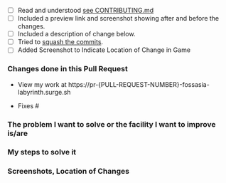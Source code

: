 <!-- Don't delete anything without explicit instructions from a maintainer. -->

<!-- Check by changing each `[ ]` to `[x]`. Please take note of the whitespace as it matters. -->
- [ ] Read and understood [see CONTRIBUTING.md](https://github.com/fossasia/labyrinth/blob/master/CONTRIBUTING.md)
- [ ] Included a preview link and screenshot showing after and before the changes.
- [ ] Included a description of change below.
- [ ] Tried to [squash the commits][squash].
- [ ] Added Screenshot to Indicate Location of Change in Game

### Changes done in this Pull Request

- View my work at https://pr-{PULL-REQUEST-NUMBER}-fossasia-labyrinth.surge.sh
<!-- Here you can add your preview link. Please replace "PULL-REQUEST-NUMBER" with your PR number -->


<!-- If you fully fixed some issue(s), 
please insert the issue number after the #.
If you have not fixed some issue(s) completely but only some of the step(s) in issue then remove “Fixes #” and please mention the related issue number(s) along with the step number(s). -->
- Fixes #<Add issue number here>


<!-- please summarize the problem you faced -->
<!-- Please remove unwanted words in following topic -->
### The problem I want to solve or the facility I want to improve is/are
<!-- Mention the bug/facility solved/improved -->

### My steps to solve it
<!-- Please summarize the solution you chose.
     Mention the files changed. Add what changes you have done. -->

### Screenshots, Location of Changes
<!--Please include a screenshot indicating the location of the change made in the game. i.e. location of new tile, or place where the bug was, or place where the changes are reflected -->



[squash]: https://stackoverflow.com/questions/5189560/squash-my-last-x-commits-together-using-git
